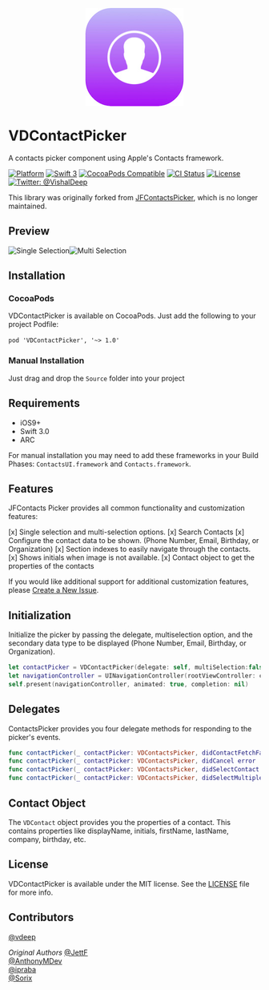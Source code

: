 <p align="center" >
<img src="Logo.jpg" alt="VDContactPicker" title="VDContactPicker" width="196">
</p>

# VDContactPicker
A contacts picker component using Apple's Contacts framework.

[![Platform](https://img.shields.io/cocoapods/p/VDContactPicker.svg?style=flat)](http://cocoapods.org/pods/VDContactPicker)
[![Swift 3](https://img.shields.io/badge/Swift-3.0-orange.svg?style=flat)](https://developer.apple.com/swift/)
[![CocoaPods Compatible](https://img.shields.io/cocoapods/v/VDContactPicker.svg?style=flat)](http://cocoadocs.org/docsets/VDContactPicker)
[![CI Status](https://travis-ci.org/vdeep/VDContactPicker.svg?branch=master)](https://travis-ci.org/vdeep/VDContactPicker)
[![License](https://img.shields.io/cocoapods/l/Ouroboros.svg?style=flat)](https://github.com/vdeep/VDContactPicker/blob/master/LICENSE)
[![Twitter: @VishalDeep](https://img.shields.io/badge/contact-@vishal_deep-blue.svg?style=flat)](https://twitter.com/vishal_deep)

This library was originally forked from [JFContactsPicker](https://github.com/jettf/JFContactsPicker), which is no longer maintained.

## Preview
![Single Selection](https://raw.githubusercontent.com/vdeep/VDContactPicker/master/Screenshots/Screen1.png)![Multi Selection](https://raw.githubusercontent.com/vdeep/VDContactPicker/master/Screenshots/Screen2.png)

## Installation

### CocoaPods
VDContactPicker is available on CocoaPods. Just add the following to your project Podfile:

`pod 'VDContactPicker', '~> 1.0'`

### Manual Installation

Just drag and drop the `Source` folder into your project

## Requirements

* iOS9+
* Swift 3.0
* ARC

For manual installation you may need to add these frameworks in your Build Phases:
`ContactsUI.framework` and `Contacts.framework`.

## Features

JFContacts Picker provides all common functionality and customization features:

[x] Single selection and multi-selection options.
[x] Search Contacts
[x] Configure the contact data to be shown. (Phone Number, Email, Birthday, or Organization)
[x] Section indexes to easily navigate through the contacts.
[x] Shows initials when image is not available.
[x] Contact object to get the properties of the contacts

If you would like additional support for additional customization features, please [Create a New Issue](https://github.com/vdeep/VDContactPicker/issues/new). 

## Initialization

Initialize the picker by passing the delegate, multiselection option, and the secondary data type to be displayed (Phone Number, Email, Birthday, or Organization). 

```swift
let contactPicker = VDContactPicker(delegate: self, multiSelection:false, subtitleCellType: .email)
let navigationController = UINavigationController(rootViewController: contactPicker)
self.present(navigationController, animated: true, completion: nil)
```
## Delegates

ContactsPicker provides you four delegate methods for responding to the picker's events.

```swift
func contactPicker(_ contactPicker: VDContactsPicker, didContactFetchFailed error : NSError)
func contactPicker(_ contactPicker: VDContactsPicker, didCancel error : NSError)
func contactPicker(_ contactPicker: VDContactsPicker, didSelectContact contact : VDContact)
func contactPicker(_ contactPicker: VDContactsPicker, didSelectMultipleContacts contacts : [VDContact])
```

## Contact Object

The `VDContact` object provides you the properties of a contact. This contains properties like displayName, initials, firstName, lastName, company, birthday, etc.

## License

VDContactPicker is available under the MIT license. See the [LICENSE](https://github.com/vdeep/VDContactPicker/blob/master/LICENSE) file for more info.

## Contributors

[@vdeep](https://github.com/vdeep)

*Original Authors*
[@JettF](https://github.com/JettF)  
[@AnthonyMDev](https://github.com/AnthonyMDev)  
[@ipraba](https://github.com/ipraba)  
[@Sorix](https://github.com/Sorix)

